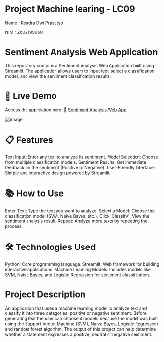 # Project Machine learing - LC09 
Name : Rendra Dwi Prasetyo 

NIM  : 2602199960 

# Sentiment Analysis Web Application
This repository contains a Sentiment Analysis Web Application built using Streamlit. The application allows users to input text, select a classification model, and view the sentiment classification results.

# 🚀 Live Demo
Access the application here:
🔗 [Sentiment Analysis Web App](https://sentimentmachinelearning-bzmp29asmq9wu54farn2mv.streamlit.app/)

![image](https://github.com/user-attachments/assets/0ba718ed-c336-4b08-93ec-f926741bfbca)


# 📋 Features
Text Input: Enter any text to analyze its sentiment.
Model Selection: Choose from multiple classification models.
Sentiment Results: Get immediate feedback on the sentiment (Positive or Negative).
User-Friendly Interface: Simple and interactive design powered by Streamlit.

# 📚 How to Use
Enter Text: Type the text you want to analyze.
Select a Model: Choose the classification model (SVM, Naive Bayes, etc.).
Click 'Classify': View the sentiment analysis result.
Repeat: Analyze more texts by repeating the process.

# 🛠️ Technologies Used
Python: Core programming language.
Streamlit: Web framework for building interactive applications.
Machine Learning Models: Includes models like SVM, Naive Bayes, and Logistic Regression for sentiment classification.

# Project Description
An application that uses a machine learning model to analyze text and classify it into three categories: positive or negative sentiment. Before generating text the user can choose 4 models because the model was built using the Support Vector Machine (SVM), Naive Bayes, Logistic Regression and random forest algorthm. The output of this project can help determine whether a statement expresses a positive, neutral or negative sentiment.
